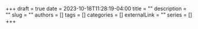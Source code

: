 +++ 
draft = true
date = 2023-10-18T11:28:19-04:00
title = ""
description = ""
slug = ""
authors = []
tags = []
categories = []
externalLink = ""
series = []
+++
